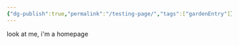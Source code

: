 ```yaml
---
{"dg-publish":true,"permalink":"/testing-page/","tags":["gardenEntry"]}
---
```


look at me, i'm a homepage
